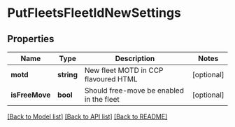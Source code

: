 # PutFleetsFleetIdNewSettings

## Properties
Name | Type | Description | Notes
------------ | ------------- | ------------- | -------------
**motd** | **string** | New fleet MOTD in CCP flavoured HTML | [optional] 
**isFreeMove** | **bool** | Should free-move be enabled in the fleet | [optional] 

[[Back to Model list]](../README.md#documentation-for-models) [[Back to API list]](../README.md#documentation-for-api-endpoints) [[Back to README]](../README.md)



